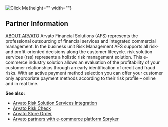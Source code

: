 ![Click Me](https://cdn.document360.io/9fafa0d5-d76f-40c5-8b02-ab9515d3e879/Images/Documentation/arvato-logo.svg){height="" width=""}


## Partner Information

[ABOUT ARVATO](https://finance.arvato.com//de.html) 
 Arvato Financial Solutions (AFS) represents the professional outsourcing of financial services and integrated commercial management. In the business unit Risk Management AFS supports all risk- and profit-oriented decisions along the customer lifecycle. risk solution services (rss) represents a holistic risk management solution. This e-commerce industry solution allows an evaluation of the profitability of your customer relationships through an early identification of credit and fraud risks. With an active payment method selection you can offer your customer only appropriate payment methods according to their risk profile – online and in real time. 

<b>See also:</b>

* [Arvato Risk Solution Services Integration](v2_0/arvato-2-0.htm)
* [Arvato Risk Check](v2_0/arvato-risk-check-2-0.htm)
* [Arvato Store Order](v2_0/arvato-store-order-2-0.htm)
* [Arvato partners with e-commerce platform Spryker](https://www.arvato.com/en/about/press/2017/arvato-partners-with-e-commerce-platform-spryker.html)

